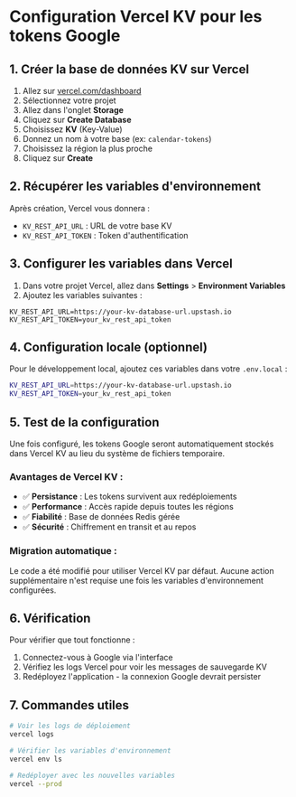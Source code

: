 # Configuration Vercel KV pour les tokens Google

## 1. Créer la base de données KV sur Vercel

1. Allez sur [vercel.com/dashboard](https://vercel.com/dashboard)
2. Sélectionnez votre projet
3. Allez dans l'onglet **Storage**
4. Cliquez sur **Create Database**
5. Choisissez **KV** (Key-Value)
6. Donnez un nom à votre base (ex: `calendar-tokens`)
7. Choisissez la région la plus proche
8. Cliquez sur **Create**

## 2. Récupérer les variables d'environnement

Après création, Vercel vous donnera :
- `KV_REST_API_URL` : URL de votre base KV
- `KV_REST_API_TOKEN` : Token d'authentification

## 3. Configurer les variables dans Vercel

1. Dans votre projet Vercel, allez dans **Settings** > **Environment Variables**
2. Ajoutez les variables suivantes :

```
KV_REST_API_URL=https://your-kv-database-url.upstash.io
KV_REST_API_TOKEN=your_kv_rest_api_token
```

## 4. Configuration locale (optionnel)

Pour le développement local, ajoutez ces variables dans votre `.env.local` :

```bash
KV_REST_API_URL=https://your-kv-database-url.upstash.io
KV_REST_API_TOKEN=your_kv_rest_api_token
```

## 5. Test de la configuration

Une fois configuré, les tokens Google seront automatiquement stockés dans Vercel KV au lieu du système de fichiers temporaire.

### Avantages de Vercel KV :
- ✅ **Persistance** : Les tokens survivent aux redéploiements
- ✅ **Performance** : Accès rapide depuis toutes les régions
- ✅ **Fiabilité** : Base de données Redis gérée
- ✅ **Sécurité** : Chiffrement en transit et au repos

### Migration automatique :
Le code a été modifié pour utiliser Vercel KV par défaut. Aucune action supplémentaire n'est requise une fois les variables d'environnement configurées.

## 6. Vérification

Pour vérifier que tout fonctionne :

1. Connectez-vous à Google via l'interface
2. Vérifiez les logs Vercel pour voir les messages de sauvegarde KV
3. Redéployez l'application - la connexion Google devrait persister

## 7. Commandes utiles

```bash
# Voir les logs de déploiement
vercel logs

# Vérifier les variables d'environnement
vercel env ls

# Redéployer avec les nouvelles variables
vercel --prod
```
